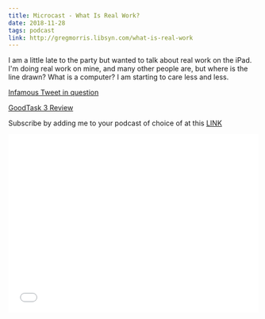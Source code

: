 ```yaml
---
title: Microcast - What Is Real Work?
date: 2018-11-28
tags: podcast
link: http://gregmorris.libsyn.com/what-is-real-work
---
```

I am a little late to the party but wanted to talk about real work on the iPad. I'm doing real work on mine, and many other people are, but where is the line drawn? What is a computer? I am starting to care less and less.

[Infamous Tweet in question](https://twitter.com/tomwarren/status/1063216386573504512)

[GoodTask 3 Review](https://www.gr36.com/2018-11-26-goodtask-3-review/)

Subscribe by adding me to your podcast of choice of at this [LINK](http://gregmorris.libsyn.com/rss)

<iframe style="border: none" src="//html5-player.libsyn.com/embed/episode/id/7714418/height/360/theme/standard/thumbnail/yes/preload/no/direction/backward/" height="360" width="100%" scrolling="no"  allowfullscreen webkitallowfullscreen mozallowfullscreen oallowfullscreen msallowfullscreen></iframe>
